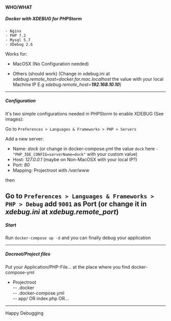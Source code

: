 
#### **WHO/WHAT**

##### Docker with XDEBUG for PHPStorm

	- Nginx
	- PHP 7.2
	- Mysql 5.7
	- XDebug 2.6 	

Works for:

- MacOSX 
(No Configuration needed)
	
- Others (should work)
(Change in xdebug.ini at _xdebug.remote_host=docker.for.mac.localhost_ the value with your local Machine IP
E.g _xdebug.remote_host=**192.168.10.10**_)
---
##### Configuration

It's two simple configurations needed in PHPStorm to enable XDEBUG (See images):

Go to `Preferences > Languages & Frameworks > PHP > Servers`

Add a new server:

- Name: _dock_ (or change in docker-compose.yml the value `dock` here `- "PHP_IDE_CONFIG=serverName=dock"` with your custom value)
- Host: _127.0.0.1_ (maybe on Non-MacOSX with your local IP?)
- Port: _80_
- Mapping: Projectroot with _/var/www_

then

Go to `Preferences > Languages & Frameworks > PHP > Debug`
add `9001` as Port (or change it in _xdebug.ini_ at _xdebug.remote_port_)
---
##### Start

Run `docker-compose up -d` and you can finally debug your application

---
##### Docroot/Project files
Put your Application/PHP-File... at the place where you find docker-compose-yml

- Projectroot  
-- .docker  
-- .docker-compose.yml  
-- app/ OR index.php OR...
---
Happy Debugging